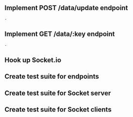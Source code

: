 ## Implement POST /data/update endpoint
    - 
## Implement GET /data/:key endpoint
    - 
## Hook up Socket.io
## Create test suite for endpoints
## Create test suite for Socket server
## Create test suite for Socket clients